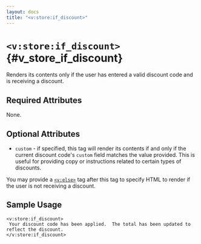 ```yaml
---
layout: docs
title: "<v:store:if_discount>"
---
```


# `<v:store:if_discount>`{#v_store_if_discount}

Renders its contents only if the user has entered a valid discount code
and is receiving a discount.

## Required Attributes

None.

## Optional Attributes

-   `custom` - if specified, this tag will render its contents if and
    only if the current discount code's `custom` field matches the
    value provided. This is useful for providing copy or instructions
    related to certain types of discounts.

You may provide a [`<v:else>`](#v_else) tag after this tag to specify
HTML to render if the user is not receiving a discount.

## Sample Usage

    <v:store:if_discount>
     Your discount code has been applied.  The total has been updated to reflect the discount.
    </v:store:if_discount>
